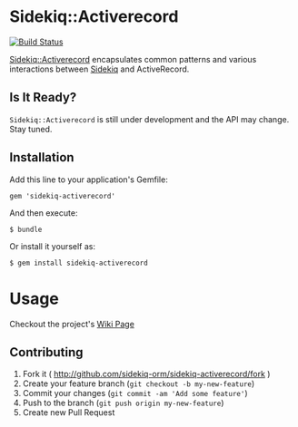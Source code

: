 # Sidekiq::Activerecord
[![Build Status](https://travis-ci.org/sidekiq-orm/sidekiq-activerecord.svg?branch=master)](https://travis-ci.org/sidekiq-orm/sidekiq-activerecord)

[Sidekiq::Activerecord](https://github.com/sidekiq-orm/sidekiq-activerecord) encapsulates common patterns and various interactions between [Sidekiq](https://github.com/mperham/sidekiq) and ActiveRecord.

## Is It Ready?

```Sidekiq::Activerecord``` is still under development and the API may change.
Stay tuned.

## Installation

Add this line to your application's Gemfile:

    gem 'sidekiq-activerecord'

And then execute:

    $ bundle

Or install it yourself as:

    $ gem install sidekiq-activerecord

# Usage
Checkout the project's [Wiki Page](https://github.com/sidekiq-orm/sidekiq-activerecord/wiki)


## Contributing

1. Fork it ( http://github.com/sidekiq-orm/sidekiq-activerecord/fork )
2. Create your feature branch (`git checkout -b my-new-feature`)
3. Commit your changes (`git commit -am 'Add some feature'`)
4. Push to the branch (`git push origin my-new-feature`)
5. Create new Pull Request
